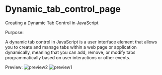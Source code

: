 # Dynamic_tab_control_page
Creating a Dynamic Tab Control in JavaScript

Purpose:

A dynamic tab control in JavaScript is a user interface element that allows you to create and manage tabs within a web page or application dynamically, meaning that you can add, remove, or modify tabs programmatically based on user interactions or other events.

Preview:
![preview2](https://github.com/Sathish14325/Dynamic_tab_control_page/assets/140421254/c410497a-7663-4cfc-810d-08b70304209a)
![preview1](https://github.com/Sathish14325/Dynamic_tab_control_page/assets/140421254/499e0c8d-8018-4b39-9d16-ab06b24c7c66)

